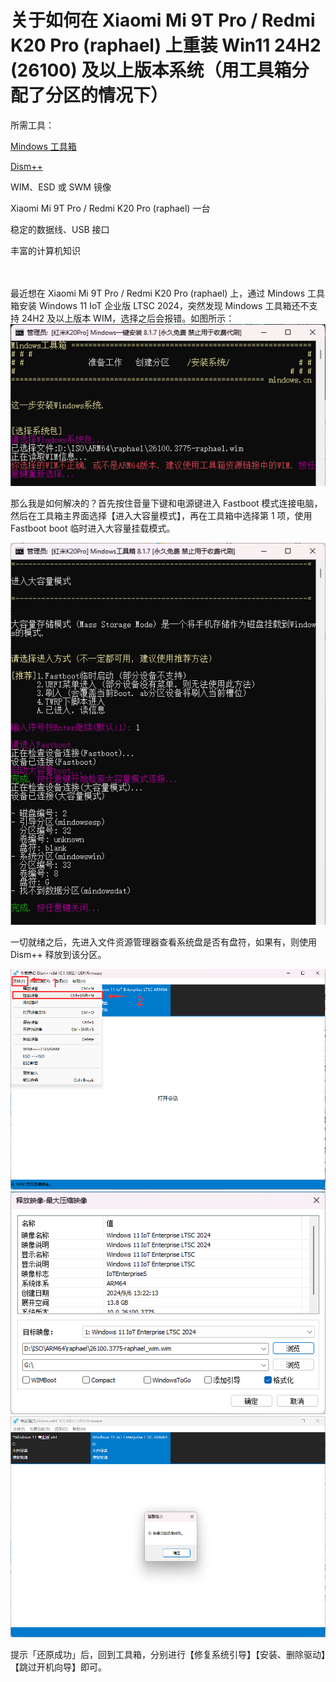 # 关于如何在 Xiaomi Mi 9T Pro / Redmi K20 Pro (raphael) 上重装 Win11 24H2 (26100) 及以上版本系统（用工具箱分配了分区的情况下）

所需工具：

[Mindows 工具箱](https://mindows.cn)

[Dism++](https://github.com/Chuyu-Team/Dism-Multi-language)

WIM、ESD 或 SWM 镜像

Xiaomi Mi 9T Pro / Redmi K20 Pro (raphael) 一台

稳定的数据线、USB 接口

丰富的计算机知识

　

最近想在 Xiaomi Mi 9T Pro / Redmi K20 Pro (raphael) 上，通过 Mindows 工具箱安装 Windows 11 IoT 企业版 LTSC 2024，突然发现 Mindows 工具箱还不支持 24H2 及以上版本 WIM，选择之后会报错。如图所示：
![](https://raw.githubusercontent.com/Dora-Honor/mskk-blog/refs/heads/main/Images/250415/250415-1.png)

那么我是如何解决的？首先按住音量下键和电源键进入 Fastboot 模式连接电脑，然后在工具箱主界面选择【进入大容量模式】，再在工具箱中选择第 1 项，使用 Fastboot boot 临时进入大容量挂载模式。

![](https://raw.githubusercontent.com/Dora-Honor/mskk-blog/refs/heads/main/Images/250415/250415-2.png)

一切就绪之后，先进入文件资源管理器查看系统盘是否有盘符，如果有，则使用 Dism++ 释放到该分区。

![](https://raw.githubusercontent.com/Dora-Honor/mskk-blog/refs/heads/main/Images/250415/250415-3.png)
![](https://raw.githubusercontent.com/Dora-Honor/mskk-blog/refs/heads/main/Images/250415/250415-4.png)
![](https://raw.githubusercontent.com/Dora-Honor/mskk-blog/refs/heads/main/Images/250415/250415-5.png)

提示「还原成功」后，回到工具箱，分别进行【修复系统引导】【安装、删除驱动】【跳过开机向导】即可。
